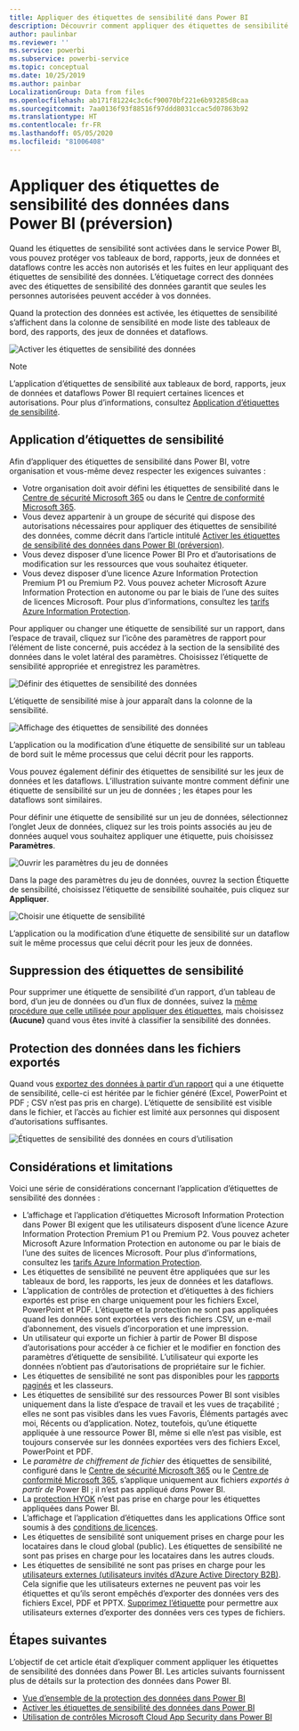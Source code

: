 ```yaml
---
title: Appliquer des étiquettes de sensibilité dans Power BI
description: Découvrir comment appliquer des étiquettes de sensibilité des données dans Power BI
author: paulinbar
ms.reviewer: ''
ms.service: powerbi
ms.subservice: powerbi-service
ms.topic: conceptual
ms.date: 10/25/2019
ms.author: painbar
LocalizationGroup: Data from files
ms.openlocfilehash: ab171f81224c3c6cf90070bf221e6b93285d8caa
ms.sourcegitcommit: 7aa0136f93f88516f97ddd8031ccac5d07863b92
ms.translationtype: HT
ms.contentlocale: fr-FR
ms.lasthandoff: 05/05/2020
ms.locfileid: "81006408"
---
```

# <a name="apply-data-sensitivity-labels-in-power-bi-preview"></a>Appliquer des étiquettes de sensibilité des données dans Power BI (préversion)

Quand les étiquettes de sensibilité sont activées dans le service Power BI, vous pouvez protéger vos tableaux de bord, rapports, jeux de données et dataflows contre les accès non autorisés et les fuites en leur appliquant des étiquettes de sensibilité des données. L’étiquetage correct des données avec des étiquettes de sensibilité des données garantit que seules les personnes autorisées peuvent accéder à vos données.

Quand la protection des données est activée, les étiquettes de sensibilité s’affichent dans la colonne de sensibilité en mode liste des tableaux de bord, des rapports, des jeux de données et dataflows.

![Activer les étiquettes de sensibilité des données](media/service-security-apply-data-sensitivity-labels/apply-data-sensitivity-labels-01.png)

> [!NOTE]
> L’application d’étiquettes de sensibilité aux tableaux de bord, rapports, jeux de données et dataflows Power BI requiert certaines licences et autorisations. Pour plus d’informations, consultez [Application d’étiquettes de sensibilité](#applying-sensitivity-labels).

## <a name="applying-sensitivity-labels"></a>Application d’étiquettes de sensibilité

Afin d’appliquer des étiquettes de sensibilité dans Power BI, votre organisation et vous-même devez respecter les exigences suivantes :

* Votre organisation doit avoir défini les étiquettes de sensibilité dans le [Centre de sécurité Microsoft 365](https://security.microsoft.com/) ou dans le [Centre de conformité Microsoft 365](https://compliance.microsoft.com/).
* Vous devez appartenir à un groupe de sécurité qui dispose des autorisations nécessaires pour appliquer des étiquettes de sensibilité des données, comme décrit dans l’article intitulé [Activer les étiquettes de sensibilité des données dans Power BI (préversion)](../admin/service-security-enable-data-sensitivity-labels.md#enable-data-sensitivity-labels).
* Vous devez disposer d’une licence Power BI Pro et d’autorisations de modification sur les ressources que vous souhaitez étiqueter. 
* Vous devez disposer d’une licence Azure Information Protection Premium P1 ou Premium P2. Vous pouvez acheter Microsoft Azure Information Protection en autonome ou par le biais de l’une des suites de licences Microsoft. Pour plus d’informations, consultez les [tarifs Azure Information Protection](https://azure.microsoft.com/pricing/details/information-protection/).

Pour appliquer ou changer une étiquette de sensibilité sur un rapport, dans l’espace de travail, cliquez sur l’icône des paramètres de rapport pour l’élément de liste concerné, puis accédez à la section de la sensibilité des données dans le volet latéral des paramètres. Choisissez l’étiquette de sensibilité appropriée et enregistrez les paramètres.

![Définir des étiquettes de sensibilité des données](media/service-security-apply-data-sensitivity-labels/apply-data-sensitivity-labels-02.png)

L’étiquette de sensibilité mise à jour apparaît dans la colonne de la sensibilité. 

![Affichage des étiquettes de sensibilité des données](media/service-security-apply-data-sensitivity-labels/apply-data-sensitivity-labels-03.png)

L’application ou la modification d’une étiquette de sensibilité sur un tableau de bord suit le même processus que celui décrit pour les rapports. 

Vous pouvez également définir des étiquettes de sensibilité sur les jeux de données et les dataflows. L’illustration suivante montre comment définir une étiquette de sensibilité sur un jeu de données ; les étapes pour les dataflows sont similaires.

Pour définir une étiquette de sensibilité sur un jeu de données, sélectionnez l’onglet Jeux de données, cliquez sur les trois points associés au jeu de données auquel vous souhaitez appliquer une étiquette, puis choisissez **Paramètres**.

![Ouvrir les paramètres du jeu de données](media/service-security-apply-data-sensitivity-labels/apply-data-sensitivity-labels-05.png)

Dans la page des paramètres du jeu de données, ouvrez la section Étiquette de sensibilité, choisissez l’étiquette de sensibilité souhaitée, puis cliquez sur **Appliquer**.

![Choisir une étiquette de sensibilité](media/service-security-apply-data-sensitivity-labels/apply-data-sensitivity-labels-06.png)

L’application ou la modification d’une étiquette de sensibilité sur un dataflow suit le même processus que celui décrit pour les jeux de données.

## <a name="removing-sensitivity-labels"></a>Suppression des étiquettes de sensibilité
Pour supprimer une étiquette de sensibilité d’un rapport, d’un tableau de bord, d’un jeu de données ou d’un flux de données, suivez la [même procédure que celle utilisée pour appliquer des étiquettes](#applying-sensitivity-labels), mais choisissez **(Aucune)** quand vous êtes invité à classifier la sensibilité des données. 

## <a name="data-protection-in-exported-files"></a>Protection des données dans les fichiers exportés

Quand vous [exportez des données à partir d’un rapport](https://docs.microsoft.com/power-bi/consumer/end-user-export) qui a une étiquette de sensibilité, celle-ci est héritée par le fichier généré (Excel, PowerPoint et PDF ; CSV n’est pas pris en charge). L’étiquette de sensibilité est visible dans le fichier, et l’accès au fichier est limité aux personnes qui disposent d’autorisations suffisantes.

![Étiquettes de sensibilité des données en cours d’utilisation](media/service-security-apply-data-sensitivity-labels/apply-data-sensitivity-labels-04b.png)

## <a name="considerations-and-limitations"></a>Considérations et limitations

Voici une série de considérations concernant l’application d’étiquettes de sensibilité des données :

* L’affichage et l’application d’étiquettes Microsoft Information Protection dans Power BI exigent que les utilisateurs disposent d’une licence Azure Information Protection Premium P1 ou Premium P2. Vous pouvez acheter Microsoft Azure Information Protection en autonome ou par le biais de l’une des suites de licences Microsoft. Pour plus d’informations, consultez les [tarifs Azure Information Protection](https://azure.microsoft.com/pricing/details/information-protection/).
* Les étiquettes de sensibilité ne peuvent être appliquées que sur les tableaux de bord, les rapports, les jeux de données et les dataflows.
* L’application de contrôles de protection et d’étiquettes à des fichiers exportés est prise en charge uniquement pour les fichiers Excel, PowerPoint et PDF. L’étiquette et la protection ne sont pas appliquées quand les données sont exportées vers des fichiers .CSV, un e-mail d’abonnement, des visuels d’incorporation et une impression.
* Un utilisateur qui exporte un fichier à partir de Power BI dispose d’autorisations pour accéder à ce fichier et le modifier en fonction des paramètres d’étiquette de sensibilité. L’utilisateur qui exporte les données n’obtient pas d’autorisations de propriétaire sur le fichier. 
* Les étiquettes de sensibilité ne sont pas disponibles pour les [rapports paginés]( https://docs.microsoft.com/power-bi/paginated-reports-report-builder-power-bi) et les classeurs. 
* Les étiquettes de sensibilité sur des ressources Power BI sont visibles uniquement dans la liste d’espace de travail et les vues de traçabilité ; elles ne sont pas visibles dans les vues Favoris, Éléments partagés avec moi, Récents ou d’application. Notez, toutefois, qu’une étiquette appliquée à une ressource Power BI, même si elle n’est pas visible, est toujours conservée sur les données exportées vers des fichiers Excel, PowerPoint et PDF.
* Le *paramètre de chiffrement de fichier* des étiquettes de sensibilité, configuré dans le [Centre de sécurité Microsoft 365](https://security.microsoft.com/) ou le [Centre de conformité Microsoft 365](https://compliance.microsoft.com/), s’applique uniquement aux fichiers *exportés à partir de* Power BI ; il n’est pas appliqué *dans* Power BI.
* La [protection HYOK](https://docs.microsoft.com/azure/information-protection/configure-adrms-restrictions) n’est pas prise en charge pour les étiquettes appliquées dans Power BI.
* L’affichage et l’application d’étiquettes dans les applications Office sont soumis à des [conditions de licences](https://docs.microsoft.com/microsoft-365/compliance/get-started-with-sensitivity-labels#subscription-and-licensing-requirements-for-sensitivity-labels).
* Les étiquettes de sensibilité sont uniquement prises en charge pour les locataires dans le cloud global (public). Les étiquettes de sensibilité ne sont pas prises en charge pour les locataires dans les autres clouds.
* Les étiquettes de sensibilité ne sont pas prises en charge pour les [utilisateurs externes (utilisateurs invités d’Azure Active Directory B2B)](../service-admin-azure-ad-b2b.md). Cela signifie que les utilisateurs externes ne peuvent pas voir les étiquettes et qu’ils seront empêchés d’exporter des données vers des fichiers Excel, PDF et PPTX. [Supprimez l’étiquette](#removing-sensitivity-labels) pour permettre aux utilisateurs externes d’exporter des données vers ces types de fichiers.

## <a name="next-steps"></a>Étapes suivantes

L’objectif de cet article était d’expliquer comment appliquer les étiquettes de sensibilité des données dans Power BI. Les articles suivants fournissent plus de détails sur la protection des données dans Power BI. 

* [Vue d’ensemble de la protection des données dans Power BI](../admin/service-security-data-protection-overview.md)
* [Activer les étiquettes de sensibilité des données dans Power BI](../admin/service-security-enable-data-sensitivity-labels.md)
* [Utilisation de contrôles Microsoft Cloud App Security dans Power BI](../admin/service-security-using-microsoft-cloud-app-security-controls.md)